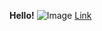 **Hello!**
![Image](https://user-images.githubusercontent.com/103210019/162273677-97ad75be-1d52-4419-93e3-a424c7739a9d.png)
[Link](lab-report-1-week-2.md)

